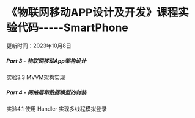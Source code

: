 # 《物联网移动APP设计及开发》课程实验代码-----SmartPhone

更新时间：2023年10月8日

##### Part 3 - 物联网移动App架构设计 

实验3.3 MVVM架构实现

##### Part 4 - 网络层和数据模型的封装

实验4.1 使用 Handler 实现多线程模拟登录
